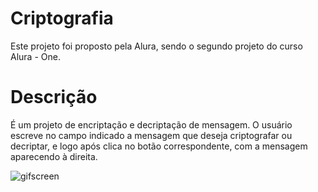# Criptografia
Este projeto foi proposto pela Alura, sendo o segundo projeto do curso Alura - One.
# Descrição
É um projeto de encriptação e decriptação de mensagem.
O usuário escreve no campo indicado a mensagem que deseja criptografar ou decriptar, e logo após clica no botão correspondente, com a mensagem aparecendo à direita.

![gifscreen](https://github.com/user-attachments/assets/646b0b8b-3331-43d8-8560-6ba91f8cd64c)
